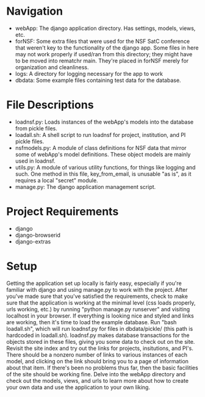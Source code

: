 Navigation
==========
  - webApp: The django application directory. Has settings, models, views, etc.
  - forNSF: Some extra files that were used for the NSF SatC conference that weren't key to the functionality of the django app. Some files in here may not work properly if used/ran from this directory; they might have to be moved into rematchr main. They're placed in forNSF merely for organization and cleanliness.
  - logs: A directory for logging necessary for the app to work
  - dbdata: Some example files containing test data for the database. 
  
File Descriptions
==========
  - loadnsf.py: Loads instances of the webApp's models into the database from pickle files. 
  - loadall.sh: A shell script to run loadnsf for project, institution, and PI pickle files.
  - nsfmodels.py: A module of class definitions for NSF data that mirror some of webApp's model definitions. These object models are mainly used in loadnsf. 
  - utils.py: A module of various utility functions, for things like logging and such. One method in this file, key_from_email, is unusable "as is", as it requires a local "secret" module.
  - manage.py: The django application management script. 

Project Requirements
==========
  - django
  - django-browserid
  - django-extras

Setup
==========
  Getting the application set up locally is fairly easy, especially if you're familiar with django and using manage.py to work with the project. After you've made sure that you've satisfied the requirements, check to make sure that the application is working at the minimal level (css loads properly, urls working, etc.) by running "python manage.py runserver" and visiting localhost in your browser. If everything is looking nice and styled and links are working, then it's time to load the example database. Run "bash loadall.sh", which will run loadnsf.py for files in dbdata/pickle/ (this path is hardcoded in loadall.sh). loadnsf.py makes database transactions for the objects stored in these files, giving you some data to check out on the site. Revisit the site index and try out the links for projects, insitutions, and PI's. There should be a nonzero number of links to various instances of each model, and clicking on the link should bring you to a page of information about that item. If there's been no problems thus far, then the basic facilities of the site should be working fine. Delve into the webApp directory and check out the models, views, and urls to learn more about how to create your own data and use the application to your own liking.
  
